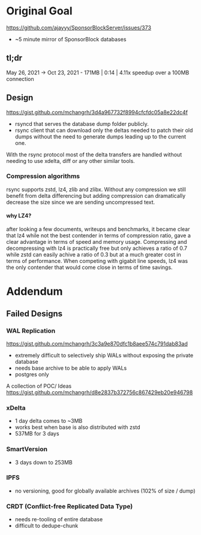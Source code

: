# Original Goal
https://github.com/ajayyy/SponsorBlockServer/issues/373

- ~5 minute mirror of SponsorBlock databases

## tl;dr
May 26, 2021 -> Oct 23, 2021 - 171MB | 0:14 | 4.11x speedup over a 100MB connection

## Design
https://gist.github.com/mchangrh/3d4a967732f8994cfcfdc05a8e22dc4f
- rsyncd that serves the database dump folder publicly.
- rsync client that can download only the deltas needed to patch their old dumps without the need to generate dumps leading up to the current one.
  
With the rsync protocol most of the delta transfers are handled without needing to use xdelta, diff or any other similar tools.
### Compression algorithms
rsync supports zstd, lz4, zlib and zlibx. Without any compression we still benefit from delta differencing but adding compression can dramatically decrease the size since we are sending uncompressed text.

#### why LZ4?
after looking a few documents, writeups and benchmarks, it became clear that lz4 while not the best contender in terms of compression ratio, gave a clear advantage in terms of speed and memory usage. Compressing and decompressing with lz4 is practically free but only achieves a ratio of 0.7 while zstd can easily achive a ratio of 0.3 but at a much greater cost in terms of performance. When competing with gigabit line speeds, lz4 was the only contender that would come close in terms of time savings.

# Addendum
## Failed Designs
### WAL Replication
https://gist.github.com/mchangrh/3c3a9e870dfc1b8aee574c791dab83ad
 - extremely difficult to selectively ship WALs without exposing the private database
 - needs base archive to be able to apply WALs
 - postgres only

A collection of POC/ Ideas
https://gist.github.com/mchangrh/d8e2837b372756c867429eb20e946798
### xDelta
- 1 day delta comes to ~3MB
- works best when base is also distributed with zstd
- 537MB for 3 days

### SmartVersion
- 3 days down to 253MB

### IPFS
- no versioning, good for globally available archives (102% of size / dump)

### CRDT (Conflict-free Replicated Data Type)
- needs re-tooling of entire database
- difficult to dedupe-chunk